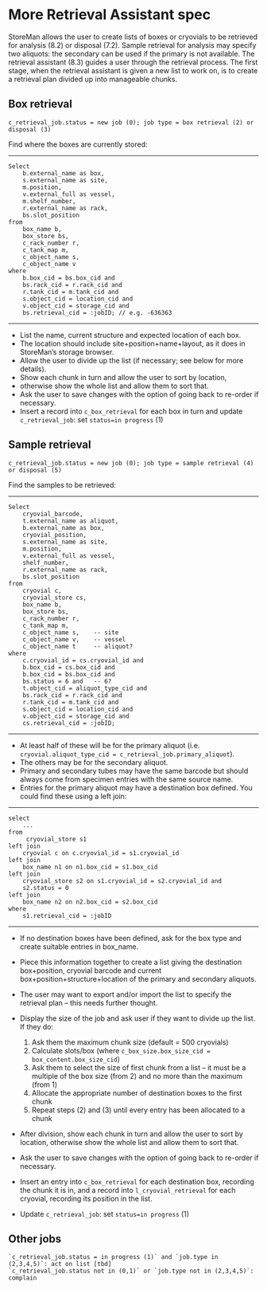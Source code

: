 ﻿# More Retrieval Assistant spec

StoreMan allows the user to create lists of boxes or cryovials to be retrieved for analysis (8.2) or disposal (7.2).
Sample retrieval for analysis may specify two aliquots: the secondary can be used if the primary is not available.
The retrieval assistant (8.3) guides a user through the retrieval process.
The first stage, when the retrieval assistant is given a new list to work on,
is to create a retrieval plan divided up into manageable chunks.

## Box retrieval

    c_retrieval_job.status = new job (0); job type = box retrieval (2) or disposal (3)

Find where the boxes are currently stored:

---

    Select 
        b.external_name as box, 
        s.external_name as site, 
        m.position, 
        v.external_full as vessel, 
        m.shelf_number,
        r.external_name as rack, 
        bs.slot_position
    from 
        box_name b, 
        box_store bs, 
        c_rack_number r, 
        c_tank_map m, 
        c_object_name s, 
        c_object_name v
    where 
        b.box_cid = bs.box_cid and 
        bs.rack_cid = r.rack_cid and 
        r.tank_cid = m.tank_cid and 
        s.object_cid = location_cid and 
        v.object_cid = storage_cid and 
        bs.retrieval_cid = :jobID; // e.g. -636363

---

 * List the name, current structure and expected location of each box.
 * The location should include site+position+name+layout, as it does in StoreMan’s storage browser.
 * Allow the user to divide up the list (if necessary; see below for more details).
 * Show each chunk in turn and allow the user to sort by location,
 * otherwise show the whole list and allow them to sort that.
 * Ask the user to save changes with the option of going back to re-order if necessary.
 * Insert a record into `c_box_retrieval` for each box in turn and update `c_retrieval_job`: set `status=in progress` (1)

## Sample retrieval

    c_retrieval_job.status = new job (0); job type = sample retrieval (4) or disposal (5)

Find the samples to be retrieved:

---

    Select 
        cryovial_barcode, 
        t.external_name as aliquot, 
        b.external_name as box,
        cryovial_position, 
        s.external_name as site, 
        m.position, 
        v.external_full as vessel, 
        shelf_number,
        r.external_name as rack, 
        bs.slot_position 
    from 
        cryovial c, 
        cryovial_store cs, 
        box_name b, 
        box_store bs,
        c_rack_number r, 
        c_tank_map m, 
        c_object_name s,    -- site
        c_object_name v,    -- vessel 
        c_object_name t     -- aliquot?
    where 
        c.cryovial_id = cs.cryovial_id and 
        b.box_cid = cs.box_cid and 
        b.box_cid = bs.box_cid and 
        bs.status = 6 and   -- 6?
        t.object_cid = aliquot_type_cid and 
        bs.rack_cid = r.rack_cid and 
        r.tank_cid = m.tank_cid and 
        s.object_cid = location_cid and 
        v.object_cid = storage_cid and 
        cs.retrieval_cid = :jobID;

---

 * At least half of these will be for the primary aliquot (i.e. `cryovial.aliquot_type_cid = c_retrieval_job.primary_aliquot`).
 * The others may be for the secondary aliquot.
 * Primary and secondary tubes may have the same barcode but should always come from specimen entries with the same source name.
 * Entries for the primary aliquot may have a destination box defined. You could find these using a left join:

---

    select
        ...
    from
         cryovial_store s1
    left join
        cryovial c on c.cryovial_id = s1.cryovial_id
    left join
        box_name n1 on n1.box_cid = s1.box_cid
    left join
        cryovial_store s2 on s1.cryovial_id = s2.cryovial_id and
        s2.status = 0
    left join
        box_name n2 on n2.box_cid = s2.box_cid
    where
        s1.retrieval_cid = :jobID

---

 * If no destination boxes have been defined, ask for the box type and create suitable entries in box_name.
 * Piece this information together to create a list giving the destination box+position, cryovial barcode and current box+position+structure+location of the primary and secondary aliquots.
 * The user may want to export and/or import the list to specify the retrieval plan – this needs further thought.
 * Display the size of the job and ask user if they want to divide up the list.  If they do:

    1.	Ask them the maximum chunk size (default = 500 cryovials)
    2.	Calculate slots/box (where `c_box_size.box_size_cid = box_content.box_size_cid`)
    3.	Ask them to select the size of first chunk from a list – it must be a multiple of the box size (from 2)
        and no more than the maximum (from 1)
    4.	Allocate the appropriate number of destination boxes to the first chunk
    5.	Repeat steps (2) and (3) until every entry has been allocated to a chunk

 * After division, show each chunk in turn and allow the user to sort by location, otherwise show the whole list and allow them to sort that.
 * Ask the user to save changes with the option of going back to re-order if necessary.
 * Insert an entry into `c_box_retrieval` for each destination box, recording the chunk it is in, 
and a record into `l_cryovial_retrieval` for each cryovial, recording its position in the list.
 * Update `c_retrieval_job`: set `status=in progress` (1)

## Other jobs

    `c_retrieval_job.status = in progress (1)` and `job.type in (2,3,4,5)`: act on list [tbd]
    `c_retrieval_job.status not in (0,1)` or `job.type not in (2,3,4,5)`: complain
